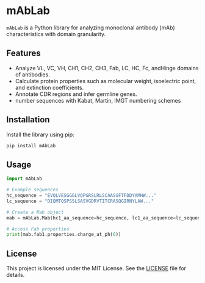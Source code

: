 # mAbLab

`mAbLab` is a Python library for analyzing monoclonal antibody (mAb) characteristics with domain granularity.

## Features
- Analyze VL, VC, VH, CH1, CH2, CH3, Fab, LC, HC, Fc, andHinge domains of antibodies.
- Calculate protein properties such as molecular weight, isoelectric point, and extinction coefficients.
- Annotate CDR regions and infer germline genes.
- number sequences with Kabat, Martin, IMGT numbering schemes

## Installation
Install the library using pip:
```bash
pip install mAbLab
```

## Usage
```python
import mAbLab

# Example sequences
hc_sequence = "EVQLVESGGGLVQPGRSLRLSCAASGFTFDDYAMHW..."
lc_sequence = "DIQMTQSPSSLSASVGDRVTITCRASQGIRNYLAW..."

# Create a Mab object
mab = mAbLab.Mab(hc1_aa_sequence=hc_sequence, lc1_aa_sequence=lc_sequence)

# Access Fab properties
print(mab.fab1.properties.charge_at_ph(6))
```

## License
This project is licensed under the MIT License. See the [LICENSE](LICENSE) file for details.